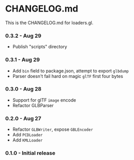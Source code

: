 # CHANGELOG.md

This is the CHANGELOG.md for loaders.gl.

### 0.3.2 - Aug 29
- Publish "scripts" directory

### 0.3.1 - Aug 29

- Add `bin` field to package.json, attempt to export `glbdump`
- Parser doesn't fail hard on magic `glTF` first four bytes


### 0.3.0 - Aug 28

- Support for glTF `image` encode
- Refactor GLBParser

### 0.2.0 - Aug 27

- Refactor `GLBWriter`, expose `GBLEncoder`
- Add `PCDLoader`
- Add `KMLLoader`

### 0.1.0 - Initial release
